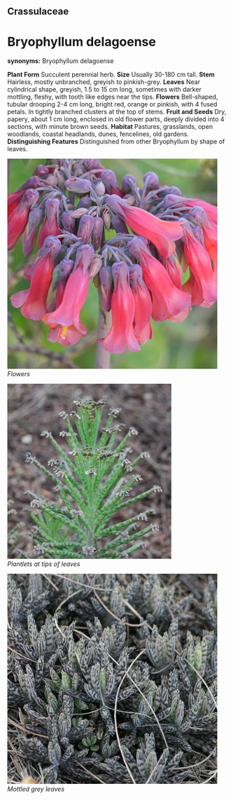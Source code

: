 ## Crassulaceae
# Bryophyllum delagoense
**synonyms:** Bryophyllum delagoense

**Plant Form** Succulent perennial herb. **Size** Usually 30-180 cm tall. **Stem** Hairless, mostly unbranched, greyish to pinkish-grey. **Leaves** Near cylindrical shape, greyish, 1.5 to 15 cm long, sometimes with darker mottling, fleshy, with tooth like edges near the tips. **Flowers** Bell-shaped, tubular drooping 2-4 cm long, bright red, orange or pinkish, with 4 fused petals. In tightly branched clusters at the top of stems. **Fruit and Seeds** Dry, papery, about 1 cm long, enclosed in old flower parts, deeply divided into 4 sections, with minute brown seeds. **Habitat** Pastures, grasslands, open woodlands, coastal headlands, dunes, fencelines, old gardens. **Distinguishing Features** Distinguished from other Bryophyllum by shape of leaves.


![Flowers](87816_P1233296.jpg)  
 *Flowers* 

![Plantlets at tips of leaves](12259_DSC_0111.jpg)  
 *Plantlets at tips of leaves* 

![Mottled grey leaves](105984_P1267124.jpg)  
 *Mottled grey leaves* 

